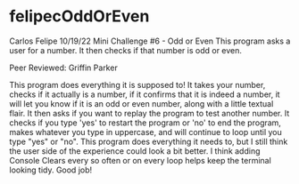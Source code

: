 # felipecOddOrEven
Carlos Felipe 
10/19/22
Mini Challenge #6 - Odd or Even
This program asks a user for a number. It then checks if that number is odd or even.

Peer Reviewed: Griffin Parker

This program does everything it is supposed to! It takes your number, checks if it actually is a number, if it confirms that it is indeed a number, it will let you know if it is an odd or even number, along with a little textual flair. It then asks if you want to replay the program to test another number. It checks if you type 'yes' to restart the program or 'no' to end the program, makes whatever you type in uppercase, and will continue to loop until you type "yes" or "no". This program does everything it needs to, but I still think the user side of the experience could look a bit better. I think adding Console Clears every so often or on every loop helps keep the terminal looking tidy. Good job!
